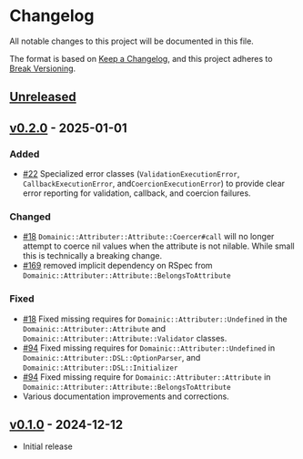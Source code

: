 # Changelog

All notable changes to this project will be documented in this file.

The format is based on [Keep a Changelog], and this project adheres to [Break Versioning].

## [Unreleased]

## [v0.2.0] - 2025-01-01

### Added

* [#22](https://github.com/domainic/domainic/pull/22) Specialized error classes (`ValidationExecutionError`,
  `CallbackExecutionError`, and`CoercionExecutionError`) to provide clear error reporting for validation, callback,
  and coercion failures.

### Changed

* [#18](https://github.com/domainic/domainic/pull/18) `Domainic::Attributer::Attribute::Coercer#call` will no longer
  attempt to coerce nil values when the attribute is not nilable. While small this is technically a breaking change.
* [#169](https://github.com/domainic/domainic/pull/169) removed implicit dependency on RSpec from
  `Domainic::Attributer::Attribute::BelongsToAttribute`

### Fixed

* [#18](https://github.com/domainic/domainic/pull/18) Fixed missing requires for `Domainic::Attributer::Undefined` in
  the `Domainic::Attributer::Attribute` and `Domainic::Attributer::Attribute::Validator` classes.
* [#94](https://github.com/domainic/domainic/pull/94) Fixed missing requires for `Domainic::Attributer::Undefined` in
  `Domainic::Attributer::DSL::OptionParser`, and `Domainic::Attributer::DSL::Initializer`
* [#94](https://github.com/domainic/domainic/pull/94) Fixed missing require for `Domainic::Attributer::Attribute` in
  `Domainic::Attributer::Attribute::BelongsToAttribute`
* Various documentation improvements and corrections.

## [v0.1.0] - 2024-12-12

* Initial release

[Keep a Changelog]: https://keepachangelog.com/en/1.0.0/
[Break Versioning]: https://www.taoensso.com/break-versioning

<!-- versions -->

[Unreleased]: https://github.com/domainic/domainic/compare/domainic-attributer-v0.2.0...HEAD
[v0.2.0]: https://github.com/domainic/domainic/compare/domainic-attributer-v0.1.0...domainic-attributer-v0.2.0
[v0.1.0]: https://github.com/domainic/domainic/compare/53f3e992ab0e3f0092fd842c4cf89c22e41afa8a...domainic-attributer-v0.1.0
